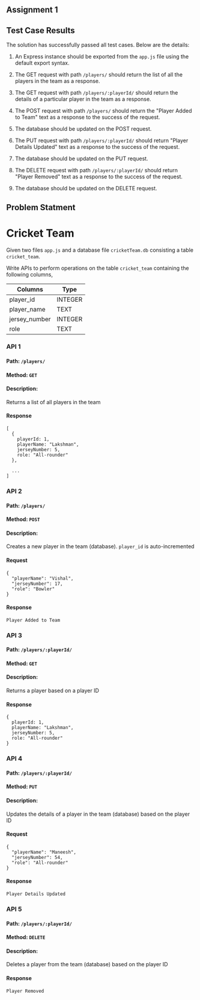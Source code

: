 ## Assignment 1 

## Test Case Results

The solution has successfully passed all test cases. Below are the details:

1. An Express instance should be exported from the `app.js` file using the default export syntax.

2. The GET request with path `/players/` should return the list of all the players in the team as a response.

3. The GET request with path `/players/:playerId/` should return the details of a particular player in the team as a response.

4. The POST request with path `/players/` should return the "Player Added to Team" text as a response to the success of the request.

5. The database should be updated on the POST request.

6. The PUT request with path `/players/:playerId/` should return "Player Details Updated" text as a response to the success of the request.

7. The database should be updated on the PUT request.

8. The DELETE request with path `/players/:playerId/` should return "Player Removed" text as a response to the success of the request.

9. The database should be updated on the DELETE request.


## Problem Statment
# Cricket Team

Given two files `app.js` and a database file `cricketTeam.db` consisting a table `cricket_team`.

Write APIs to perform operations on the table `cricket_team` containing the following columns,

| Columns       | Type    |
| ------------- | ------- |
| player_id     | INTEGER |
| player_name   | TEXT    |
| jersey_number | INTEGER |
| role          | TEXT    |

### API 1

#### Path: `/players/`

#### Method: `GET`

#### Description:

Returns a list of all players in the team

#### Response

```
[
  {
    playerId: 1,
    playerName: "Lakshman",
    jerseyNumber: 5,
    role: "All-rounder"
  },

  ...
]
```

### API 2

#### Path: `/players/`

#### Method: `POST`

#### Description:

Creates a new player in the team (database). `player_id` is auto-incremented

#### Request

```
{
  "playerName": "Vishal",
  "jerseyNumber": 17,
  "role": "Bowler"
}
```

#### Response

```
Player Added to Team
```

### API 3

#### Path: `/players/:playerId/`

#### Method: `GET`

#### Description:

Returns a player based on a player ID

#### Response

```
{
  playerId: 1,
  playerName: "Lakshman",
  jerseyNumber: 5,
  role: "All-rounder"
}
```

### API 4

#### Path: `/players/:playerId/`

#### Method: `PUT`

#### Description:

Updates the details of a player in the team (database) based on the player ID

#### Request

```
{
  "playerName": "Maneesh",
  "jerseyNumber": 54,
  "role": "All-rounder"
}
```

#### Response

```
Player Details Updated

```

### API 5

#### Path: `/players/:playerId/`

#### Method: `DELETE`

#### Description:

Deletes a player from the team (database) based on the player ID

#### Response

```
Player Removed
```

<br/>


